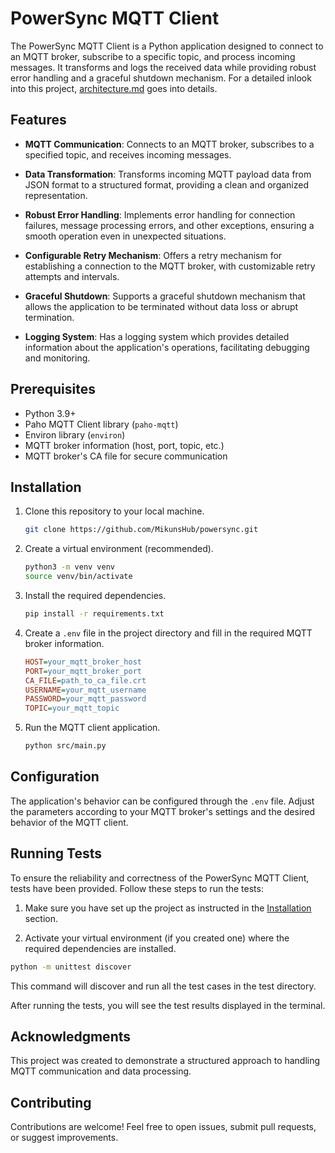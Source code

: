 # PowerSync MQTT Client

The PowerSync MQTT Client is a Python application designed to connect to an MQTT broker, subscribe to a specific topic, and process incoming messages. It transforms and logs the received data while providing robust error handling and a graceful shutdown mechanism. For a detailed inlook into this project, [architecture.md](architecture.md) goes into details.

## Features

- **MQTT Communication**: Connects to an MQTT broker, subscribes to a specified topic, and receives incoming messages.

- **Data Transformation**: Transforms incoming MQTT payload data from JSON format to a structured format, providing a clean and organized representation.

- **Robust Error Handling**: Implements error handling for connection failures, message processing errors, and other exceptions, ensuring a smooth operation even in unexpected situations.

- **Configurable Retry Mechanism**: Offers a retry mechanism for establishing a connection to the MQTT broker, with customizable retry attempts and intervals.

- **Graceful Shutdown**: Supports a graceful shutdown mechanism that allows the application to be terminated without data loss or abrupt termination.

- **Logging System**: Has a logging system which provides detailed information about the application's operations, facilitating debugging and monitoring.


## Prerequisites

- Python 3.9+
- Paho MQTT Client library (`paho-mqtt`)
- Environ library (`environ`)
- MQTT broker information (host, port, topic, etc.)
- MQTT broker's CA file for secure communication

## Installation

1. Clone this repository to your local machine.
   
   ```bash
   git clone https://github.com/MikunsHub/powersync.git
   ```

2. Create a virtual environment (recommended).
   
   ```bash
   python3 -m venv venv
   source venv/bin/activate
   ```

3. Install the required dependencies.
   
   ```bash
   pip install -r requirements.txt
   ```

4. Create a `.env` file in the project directory and fill in the required MQTT broker information.

   ```ini
   HOST=your_mqtt_broker_host
   PORT=your_mqtt_broker_port
   CA_FILE=path_to_ca_file.crt
   USERNAME=your_mqtt_username
   PASSWORD=your_mqtt_password
   TOPIC=your_mqtt_topic
   ```

5. Run the MQTT client application.
   
   ```bash
   python src/main.py
   ```

## Configuration

The application's behavior can be configured through the `.env` file. Adjust the parameters according to your MQTT broker's settings and the desired behavior of the MQTT client.

## Running Tests

To ensure the reliability and correctness of the PowerSync MQTT Client, tests have been provided. Follow these steps to run the tests:

1. Make sure you have set up the project as instructed in the [Installation](#installation) section.

2. Activate your virtual environment (if you created one) where the required dependencies are installed.

```bash
python -m unittest discover
```
This command will discover and run all the test cases in the test directory.

After running the tests, you will see the test results displayed in the terminal.

## Acknowledgments

This project was created to demonstrate a structured approach to handling MQTT communication and data processing.

## Contributing

Contributions are welcome! Feel free to open issues, submit pull requests, or suggest improvements.



